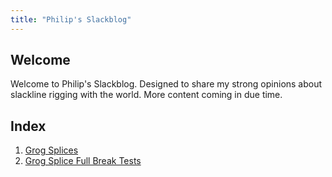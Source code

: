 ```yaml
---
title: "Philip's Slackblog"
---
```


## Welcome

Welcome to Philip's Slackblog. Designed to share my strong opinions about slackline rigging with the world. More content coming in due time.

## Index
1. [Grog Splices](notes/GrogSplices.md)
2. [Grog Splice Full Break Tests](notes/GrogSpliceFullBreakTest.md)

